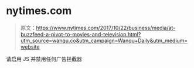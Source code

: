 # nytimes.com

> 原文：<https://www.nytimes.com/2017/10/22/business/media/at-buzzfeed-a-pivot-to-movies-and-television.html?utm_source=wanqu.co&utm_campaign=Wanqu+Daily&utm_medium=website>

请启用 JS 并禁用任何广告拦截器